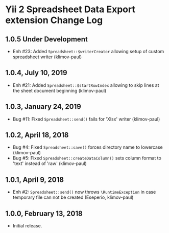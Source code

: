 Yii 2 Spreadsheet Data Export extension Change Log
==================================================

1.0.5 Under Development
-----------------------

- Enh #23: Added `Spreadsheet::$writerCreator` allowing setup of custom spreadsheet writer (klimov-paul)


1.0.4, July 10, 2019
--------------------

- Enh #21: Added `Spreadsheet::$startRowIndex` allowing to skip lines at the sheet document beginning (klimov-paul)


1.0.3, January 24, 2019
-----------------------

- Bug #11: Fixed `Spreadsheet::send()` fails for 'Xlsx' writer (klimov-paul)


1.0.2, April 18, 2018
---------------------

- Bug #4: Fixed `Spreadsheet::save()` forces directory name to lowercase (klimov-paul)
- Bug #5: Fixed `Spreadsheet::createDataColumn()` sets column format to 'text' instead of 'raw' (klimov-paul)


1.0.1, April 9, 2018
--------------------

- Enh #2: `Spreadsheet::send()` now throws `\RuntimeException` in case temporary file can not be created (Eseperio, klimov-paul)


1.0.0, February 13, 2018
------------------------

- Initial release.
